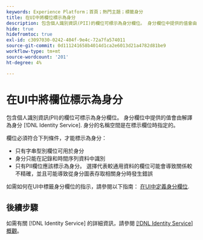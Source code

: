 ```yaml
---
keywords: Experience Platform；首頁；熱門主題；標籤身分
title: 在UI中將欄位標示為身分
description: 包含個人識別資訊(PII)的欄位可標示為身分欄位。 身分欄位中提供的值會由Identity Service解譯為身分。 身分的名稱空間是在標示欄位時指定的。
hide: true
hidefromtoc: true
exl-id: c3097030-0242-404f-9e4c-72a7fa574011
source-git-commit: 0d111241658b4014d1ca2e6013d21a4782d81be9
workflow-type: tm+mt
source-wordcount: '201'
ht-degree: 4%

---
```


# 在UI中將欄位標示為身分

包含個人識別資訊(PII)的欄位可標示為身分欄位。 身分欄位中提供的值會由解譯為身分 [!DNL Identity Service]. 身分的名稱空間是在標示欄位時指定的。

欄位必須符合下列條件，才能標示為身分：

* 只有字串型別欄位可用於身分
* 身分只能在記錄和時間序列資料中識別
* 只有PII欄位應該標示為身分。 選擇代表較通用資料的欄位可能會導致關係較不精確，並且可能導致從身分圖表存取相關身分時發生錯誤

如需如何在UI中標籤身分欄位的指示，請參閱以下指南： [在UI中定義身分欄位](../xdm/ui/fields/identity.md).

## 後續步驟

如需有關 [!DNL Identity Service] 的詳細資訊，請參閱 [[!DNL Identity Service]  概觀](./home.md)。
